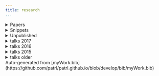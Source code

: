 ```yaml
---
title: research 
...
```


<details>
<summary class="podkova f3 ttu tracked cl-effect-1 link dim">Papers</summary>

<!-- @lenlsPaper18 -->
@paper17jos <a href="https://patrl.keybase.pub/papers/PoRs.pdf"><i class="far fa-file-pdf" aria-hidden="true"></i></a>

@paper16nels <a href="https://patrl.keybase.pub/papers/nels46.pdf"><i class="far fa-file-pdf" aria-hidden="true"></i></a>

@paper16salt <a href="https://patrl.keybase.pub/papers/saltpaper.pdf"><i class="far fa-file-pdf" aria-hidden="true"></i></a>

@paper16sub <a href="https://patrl.keybase.pub/papers/SuB20.pdf"><i class="far fa-file-pdf" aria-hidden="true"></i></a>

@paper16cls <a href="https://patrl.keybase.pub/papers/cls52proceedings.pdf"><i class="far fa-file-pdf" aria-hidden="true"></i></a>

@paper16wccfl <a href="https://patrl.keybase.pub/papers/wccfl-draft.pdf"><i class="far fa-file-pdf" aria-hidden="true"></i></a>

@paper15cls <a href="https://patrl.keybase.pub/papers/cls49proceedings.pdf"><i class="far fa-file-pdf" aria-hidden="true"></i></a>

</details>


<details>

<summary class="podkova f3 ttu tracked cl-effect-1 link dim">Snippets</Summary>

@snippet17 <a href="https://patrl.keybase.pub/snippets/snippet-superiority.pdf"><i class="far fa-file-pdf" aria-hidden="true"></i></a>

@snippet15 <a href="https://patrl.keybase.pub/snippets/snippet.pdf"><i class="far fa-file-pdf" aria-hidden="true"></i></a>

@snippet17tense <a href="https://patrl.keybase.pub/snippets/tenseSnippet_v1.pdf"><i class="far fa-file-pdf" aria-hidden="true"></i></a>


</details>

<details>
<summary class="podkova f3 ttu tracked cl-effect-1 link dim">Unpublished</summary>

@unpub17thesis

@unpub13thesis

@unpub12thesis

</details>

<details>
<summary class="podkova f3 ttu tracked cl-effect-1 link dim">talks 2017</summary>

@talk17lenls

@talk17zas

</details>

<details>
<summary class="podkova f3 ttu tracked cl-effect-1 link dim">talks 2016</summary>

@talk16igg

@talk16console

</details>

<details>
<summary class="podkova f3 ttu tracked cl-effect-1 link dim">talks 2015</summary>

@poster15glow

@talk15wccfl

@talk15egg

@talk15ucl

@talk15ellipsis

@poster15salt

@talk15lsd

@talk15cam

</details>

<details>
<summary class="podkova f3 ttu tracked cl-effect-1 link dim">talks older</summary>

@talk14lagb

@poster14salt

@talk13mfil

@talk13mfilSolo

@talk13edin

@poster13

@talk13edinws

@talk13cls

@talk12edin

</details>

<div class="pt2">
Auto-generated from [myWork.bib](https://github.com/patrl/patrl.github.io/blob/develop/bib/myWork.bib)
</div>

